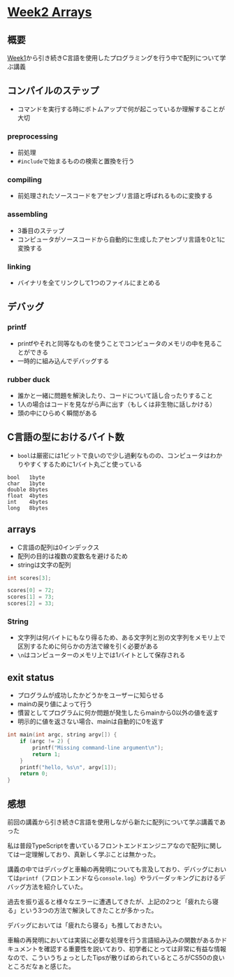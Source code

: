 # [Week2 Arrays](https://cs50.jp/x/2022/week2/)

## 概要

[Week1](/week1/week1_c.md)から引き続きC言語を使用したプログラミングを行う中で配列について学ぶ講義

## コンパイルのステップ

- コマンドを実行する時にボトムアップで何が起こっているか理解することが大切

### preprocessing

- 前処理
- `#include`で始まるものの検索と置換を行う

### compiling

- 前処理されたソースコードをアセンブリ言語と呼ばれるものに変換する

### assembling

- 3番目のステップ
- コンピュータがソースコードから自動的に生成したアセンブリ言語を0と1に変換する

### linking

- バイナリを全てリンクして1つのファイルにまとめる

## デバッグ

### printf

- printfやそれと同等なものを使うことでコンピュータのメモリの中を見ることができる
- 一時的に組み込んでデバッグする

### rubber duck

- 誰かと一緒に問題を解決したり、コードについて話し合ったりすること
- 1人の場合はコードを見ながら声に出す（もしくは非生物に話しかける）
- 頭の中にひらめく瞬間がある

## C言語の型におけるバイト数

- `bool`は厳密には1ビットで良いので少し過剰なものの、コンピュータはわかりやすくするために1バイト丸ごと使っている

```
bool   1byte
char   1byte
double 8bytes
float  4bytes
int    4bytes
long   8bytes
```

## arrays

- C言語の配列は0インデックス
- 配列の目的は複数の変数名を避けるため
- stringは文字の配列

```c
int scores[3];

scores[0] = 72;
scores[1] = 73;
scores[2] = 33;
```

### String

- 文字列は何バイトにもなり得るため、ある文字列と別の文字列をメモリ上で区別するために何らかの方法で線を引く必要がある
- `\n`はコンピューターのメモリ上では1バイトとして保存される

## exit status

- プログラムが成功したかどうかをユーザーに知らせる
- mainの戻り値によって行う
- 慣習としてプログラムに何か問題が発生したらmainから0以外の値を返す
- 明示的に値を返さない場合、mainは自動的に0を返す

```c
int main(int argc, string argv[]) {
	if (argc != 2) {
		printf("Missing command-line argument\n");
		return 1;
	}
	printf("hello, %s\n", argv[1]);
	return 0;
}
```

## 感想

前回の講義から引き続きC言語を使用しながら新たに配列について学ぶ講義であった

私は普段TypeScriptを書いているフロントエンドエンジニアなので配列に関しては一定理解しており、真新しく学ぶことは無かった。

講義の中ではデバッグと車輪の再発明についても言及しており、デバッグにおいては`printf`（フロントエンドなら`console.log`）やラバーダッキングにおけるデバッグ方法を紹介していた。

過去を振り返ると様々なエラーに遭遇してきたが、上記の2つと「疲れたら寝る」という3つの方法で解決してきたことが多かった。

デバッグにおいては「疲れたら寝る」も推しておきたい。

車輪の再発明においては実装に必要な処理を行う言語組み込みの関数があるかドキュメントを確認する重要性を説いており、初学者にとっては非常に有益な情報なので、こういうちょっとしたTipsが散りばめられているところがCS50の良いところだなぁと感じた。
